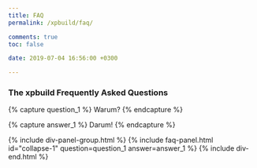 ```yaml
---
title: FAQ
permalink: /xpbuild/faq/

comments: true
toc: false

date: 2019-07-04 16:56:00 +0300

---
```


### The xpbuild Frequently Asked Questions

{% capture question_1 %}
Warum?
{% endcapture %}

{% capture answer_1 %}
Darum!
{% endcapture %}

{% include div-panel-group.html %}
{% include faq-panel.html id="collapse-1" question=question_1 answer=answer_1 %}
{% include div-end.html %}
